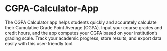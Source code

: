# CGPA-Calculator-App
The CGPA Calculator app helps students quickly and accurately calculate their Cumulative Grade Point Average (CGPA). Input your course grades and credit hours, and the app computes your CGPA based on your institution’s grading scale. Track your academic progress, store results, and export data easily with this user-friendly tool.
